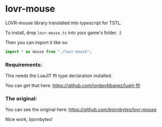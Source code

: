 # lovr-mouse
 LOVR-mouse library translated into typescript for TSTL.

To install, drop ``lovr-mouse.ts`` into your game's folder. :)

Then you can import it like so:
```ts
import * as mouse from "./lovr-mouse";
```

### Requirements:

This needs the LuaJIT ffi type declaration installed. 

You can get that here: https://github.com/jordan4ibanez/luajit-ffi

### The original: 

You can see the original here: https://github.com/bjornbytes/lovr-mouse

Nice work, bjornbytes!